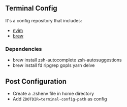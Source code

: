 ## Terminal Config
It's a config repository that includes:
- [nvim](https://neovim.io)
- [brew](https://brew.sh/)

### Dependencies
- brew install zsh-autocomplete zsh-autosuggestions
- brew install fd ripgrep gopls yarn delve

## Post Configuration
- Create a .zshenv file in home directory
- Add `ZDOTDIR=terminal-config-path` as config
